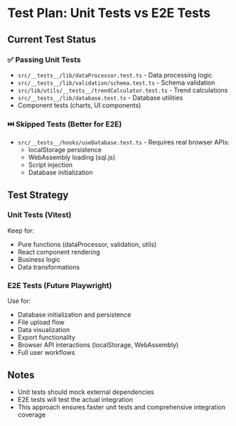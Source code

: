 # Test Plan: Unit Tests vs E2E Tests

## Current Test Status

### ✅ Passing Unit Tests

- `src/__tests__/lib/dataProcessor.test.ts` - Data processing logic
- `src/__tests__/lib/validation/schema.test.ts` - Schema validation
- `src/lib/utils/__tests__/trendCalculator.test.ts` - Trend calculations
- `src/__tests__/lib/database.test.ts` - Database utilities
- Component tests (charts, UI components)

### ⏭️ Skipped Tests (Better for E2E)

- `src/__tests__/hooks/useDatabase.test.ts` - Requires real browser APIs:
  - localStorage persistence
  - WebAssembly loading (sql.js)
  - Script injection
  - Database initialization

## Test Strategy

### Unit Tests (Vitest)

Keep for:

- Pure functions (dataProcessor, validation, utils)
- React component rendering
- Business logic
- Data transformations

### E2E Tests (Future Playwright)

Use for:

- Database initialization and persistence
- File upload flow
- Data visualization
- Export functionality
- Browser API interactions (localStorage, WebAssembly)
- Full user workflows

## Notes

- Unit tests should mock external dependencies
- E2E tests will test the actual integration
- This approach ensures faster unit tests and comprehensive integration coverage

